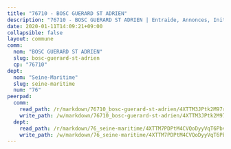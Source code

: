```yaml
---
title: "76710 - BOSC GUERARD ST ADRIEN"
description: "76710 - BOSC GUERARD ST ADRIEN | Entraide, Annonces, Initiatives"
date: 2020-01-11T14:09:21+09:00
collapsible: false
layout: commune
comm:
  nom: "BOSC GUERARD ST ADRIEN"
  slug: bosc-guerard-st-adrien
  cp: "76710"
dept:
  nom: "Seine-Maritime"
  slug: seine-maritime
  num: "76"
peerpad:
  comm:
    read_path: /r/markdown/76710_bosc-guerard-st-adrien/4XTTM3JPtk2M97r2XtVMLN7azhMQ7HZFKnDFqGY1JdPF22hF6
    write_path: /w/markdown/76710_bosc-guerard-st-adrien/4XTTM3JPtk2M97r2XtVMLN7azhMQ7HZFKnDFqGY1JdPF22hF6-K3TgUf2DdmcjYdmk7LEQxRwMKiHo7LsbbJGdX7zfVuqHkh1s1VMAE4HmrsmwSTZqakGEaNn11r2t4SHDzHZVeL22STTk5FHGGmEhw7EoiUP4mB4W2bnMsFktwYAGYKKMhppCLEji
  dept:
    read_path: /r/markdown/76_seine-maritime/4XTTM7PDPtM4CVQoDyyVqT6Pbvj1SVtndpXJdTDsc7xwdMTdt
    write_path: /w/markdown/76_seine-maritime/4XTTM7PDPtM4CVQoDyyVqT6Pbvj1SVtndpXJdTDsc7xwdMTdt-K3TgUmo7Qwp8ZQz8qKFjC8WCY27ypEpX2c8BXeSV9rrPY1zRZn2SrYwkBXF8VnHkcepiXsccFfKHYuT2JNgSMXxLRaUGRu6o5B3BB15nZxEho97cTz3yC4eRTX4hZM1hcyAZrn8r
---
```


